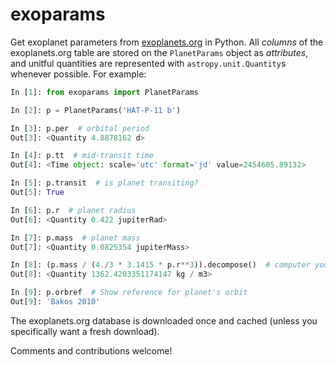 # exoparams

Get exoplanet parameters from [exoplanets.org](http://exoplanets.org/) in Python. All _columns_ of the exoplanets.org table are stored on the `PlanetParams` object as _attributes_, and unitful quantities are represented with `astropy.unit.Quantity`s whenever possible. For example: 

```python
In [1]: from exoparams import PlanetParams

In [2]: p = PlanetParams('HAT-P-11 b')

In [3]: p.per  # orbital period
Out[3]: <Quantity 4.8878162 d>

In [4]: p.tt  # mid-transit time
Out[4]: <Time object: scale='utc' format='jd' value=2454605.89132>

In [5]: p.transit  # is planet transiting?
Out[5]: True

In [6]: p.r  # planet radius
Out[6]: <Quantity 0.422 jupiterRad>

In [7]: p.mass  # planet mass
Out[7]: <Quantity 0.0825354 jupiterMass>

In [8]: (p.mass / (4./3 * 3.1415 * p.r**3)).decompose()  # computer your own planet density
Out[8]: <Quantity 1362.4203351174147 kg / m3>

In [9]: p.orbref  # Show reference for planet's orbit
Out[9]: 'Bakos 2010'
```

The exoplanets.org database is downloaded once and cached (unless you specifically want a fresh download).

Comments and contributions welcome!
